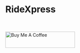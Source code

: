 # RideXpress

<br /><br />
<a href="https://www.buymeacoffee.com/yenon118" target="_blank">
  <img src="https://cdn.buymeacoffee.com/buttons/default-orange.png" alt="Buy Me A Coffee" style="height: 51px !important;width: 217px !important;" >
</a>
